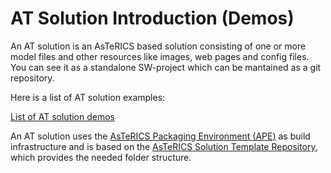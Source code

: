 # AT Solution Introduction (Demos)

An AT solution is an AsTeRICS based solution consisting of one or more model files and other resources like images, web pages and config files. You can see it as a standalone SW-project which can be mantained as a git repository.

Here is a list of AT solution examples:

[List of AT solution demos](http://asterics.github.io/AsTeRICS/webapps/startpage/index.html#submenuSolutionDemos)

An AT solution uses the [AsTeRICS Packaging Environment (APE)](./APE) as build infrastructure and is based on the [AsTeRICS Solution Template Repository](https://github.com/asterics/asterics-solution-template), which provides the needed folder structure.